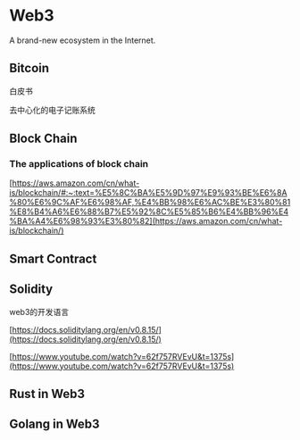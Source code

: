 # Web3

A brand-new ecosystem in the Internet.

## Bitcoin

白皮书

去中心化的电子记账系统


## Block Chain


### The applications of block chain


[https://aws.amazon.com/cn/what-is/blockchain/#:~:text=%E5%8C%BA%E5%9D%97%E9%93%BE%E6%8A%80%E6%9C%AF%E6%98%AF,%E4%BB%98%E6%AC%BE%E3%80%81%E8%B4%A6%E6%88%B7%E5%92%8C%E5%85%B6%E4%BB%96%E4%BA%A4%E6%98%93%E3%80%82](https://aws.amazon.com/cn/what-is/blockchain/)


## Smart Contract


## Solidity
web3的开发语言

[https://docs.soliditylang.org/en/v0.8.15/](https://docs.soliditylang.org/en/v0.8.15/)


[https://www.youtube.com/watch?v=62f757RVEvU&t=1375s](https://www.youtube.com/watch?v=62f757RVEvU&t=1375s)


## Rust in Web3


## Golang in Web3

